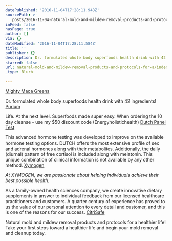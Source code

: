 ```yaml
---
datePublished: '2016-11-04T17:28:11.948Z'
sourcePath: >-
  _posts/2016-11-04-natural-mold-and-mildew-removal-products-and-protocols-for-a.md
inFeed: false
hasPage: true
author: []
via: {}
dateModified: '2016-11-04T17:28:11.584Z'
title: ''
publisher: {}
description: Dr. formulated whole body superfoods health drink with 42 ingredients!
starred: false
url: natural-mold-and-mildew-removal-products-and-protocols-for-a/index.html
_type: Blurb

---
```

[Mighty Maca Greens][0]

Dr. formulated whole body superfoods health drink with 42 ingredients!
[Purium][1]

Life. At the next level. Superfoods made super easy. When ordering the 10 day cleanse - use my $50 discount code (Energyholistichealth)
[Dutch Panel Test][2]

This advanced hormone testing was developed to improve on the available hormone testing options. DUTCH offers the most extensive proﬁle of sex and adrenal hormones along with their metabolites. Additionally, the daily (diurnal) pattern of free cortisol is included along with melatonin. This unique combination of clinical information is not available by any other method.
[Xymogen][3]

_At XYMOGEN, we are passionate about helping individuals achieve their best possible health._

As a family-owned health sciences company, we create innovative dietary supplements in answer to individual feedback from our licensed healthcare practitioners and customers. A quarter century of experience has proved to us the value of our personal attention to every detail and customer, and this is one of the reasons for our success.
[CitriSafe][4]

Natural mold and mildew removal products and protocols for a healthier life! Take your first steps toward a healthier life and begin your mold removal and cleanup today.

[0]: http://drann.ontraport.com/t?orid=14553&opid=6
[1]: http://www.mypurium.com/Energyholistichealth6
[2]: https://dutchtest.com/
[3]: https://www.xymogen.com/
[4]: http://www.citrisafe.com/